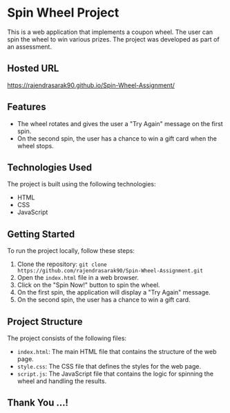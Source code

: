 # Spin Wheel Project

This is a web application that implements a coupon wheel. The user can spin the wheel to win various prizes. The project was developed as part of an assessment.

## Hosted URL

https://rajendrasarak90.github.io/Spin-Wheel-Assignment/

## Features

- The wheel rotates and gives the user a "Try Again" message on the first spin.
- On the second spin, the user has a chance to win a gift card when the wheel stops.

## Technologies Used

The project is built using the following technologies:

- HTML
- CSS
- JavaScript

## Getting Started

To run the project locally, follow these steps:

1. Clone the repository: `git clone https://github.com/rajendrasarak90/Spin-Wheel-Assignment.git`
2. Open the `index.html` file in a web browser.
3. Click on the "Spin Now!" button to spin the wheel.
4. On the first spin, the application will display a "Try Again" message.
5. On the second spin, the user has a chance to win a gift card.

## Project Structure

The project consists of the following files:

- `index.html`: The main HTML file that contains the structure of the web page.
- `style.css`: The CSS file that defines the styles for the web page.
- `script.js`: The JavaScript file that contains the logic for spinning the wheel and handling the results.

## Thank You ...!
